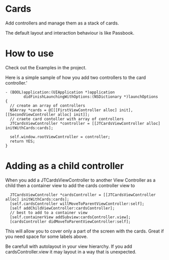 Cards
=====

Add controllers and manage them as a stack of cards.

The default layout and interaction behaviour is like Passbook.


How to use
==========

Check out the Examples in the project.

Here is a simple sample of how you add two controllers to the card controller.'


    - (BOOL)application:(UIApplication *)application 
            didFinishLaunchingWithOptions:(NSDictionary *)launchOptions
    {
      // create an array of controllers
      NSArray *cards = @[[[FirstViewController alloc] init], [[SecondViewController alloc] init]];
      // craete card contoller with array of controllers
      JTCardsViewController *controller = [[JTCardsViewController alloc] initWithCards:cards];
      
      self.window.rootViewController = controller;
      return YES;
    }


Adding as a child controller
==============

When you add a JTCardsViewController to another View Controller as a child then a container view to add the cards controller view to

      JTCardsViewController *cardsController = [[JTCardsViewController alloc] initWithCards:cards];
      [self.cardsController willMoveToParentViewController:self];
      [self addChildViewController:cardsController];
      // best to add to a container view 
      [self.containerView addSubview:cardsController.view];
      [cardsController didMoveToParentViewController:self];

This will allow you to cover only a part of the screen with the cards. Great if you need space for some labels above.

Be carefull with autolayout in your view hierarchy. If you add cardsController.view it may layout in a way that is unexpected.

